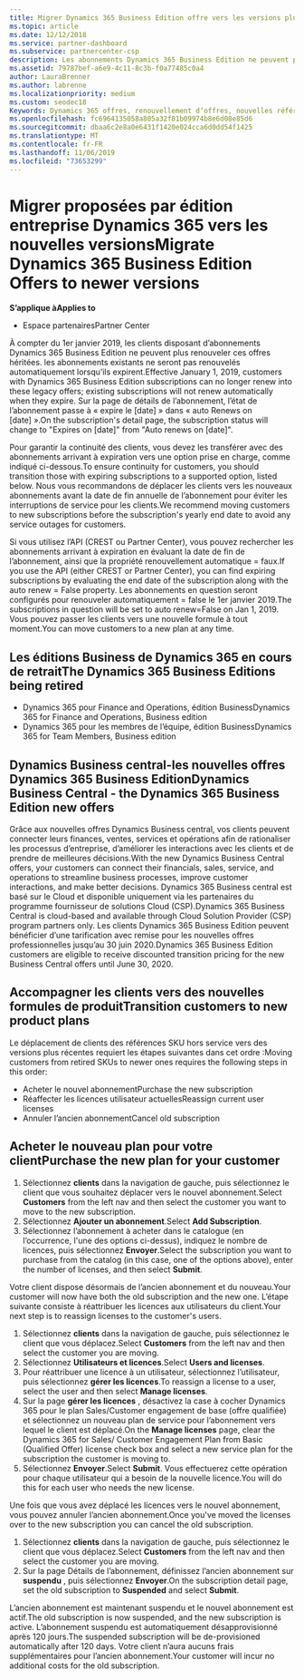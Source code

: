 ```yaml
---
title: Migrer Dynamics 365 Business Edition offre vers les versions plus récentes | Espace partenaires
ms.topic: article
ms.date: 12/12/2018
ms.service: partner-dashboard
ms.subservice: partnercenter-csp
description: Les abonnements Dynamics 365 Business Edition ne peuvent plus être renouvelés.
ms.assetid: 79787bef-a6e9-4c11-8c3b-f0a77485c0a4
author: LauraBrenner
ms.author: labrenne
ms.localizationpriority: medium
ms.custom: seodec18
Keywords: Dynamics 365 offres, renouvellement d’offres, nouvelles références (SKU) Dynamics 365
ms.openlocfilehash: fc6964135058a805a32f81b09974b8e6d08e85d6
ms.sourcegitcommit: dbaa6c2e8a0e6431f1420e024cca6d0dd54f1425
ms.translationtype: MT
ms.contentlocale: fr-FR
ms.lasthandoff: 11/06/2019
ms.locfileid: "73653299"
---
```

# <a name="migrate-dynamics-365-business-edition-offers-to-newer-versions"></a><span data-ttu-id="1c550-104">Migrer proposées par édition entreprise Dynamics 365 vers les nouvelles versions</span><span class="sxs-lookup"><span data-stu-id="1c550-104">Migrate Dynamics 365 Business Edition Offers to newer versions</span></span> 

<span data-ttu-id="1c550-105">**S’applique à**</span><span class="sxs-lookup"><span data-stu-id="1c550-105">**Applies to**</span></span>

- <span data-ttu-id="1c550-106">Espace partenaires</span><span class="sxs-lookup"><span data-stu-id="1c550-106">Partner Center</span></span>

<span data-ttu-id="1c550-107">À compter du 1er janvier 2019, les clients disposant d’abonnements Dynamics 365 Business Edition ne peuvent plus renouveler ces offres héritées. les abonnements existants ne seront pas renouvelés automatiquement lorsqu’ils expirent.</span><span class="sxs-lookup"><span data-stu-id="1c550-107">Effective January 1, 2019, customers with Dynamics 365 Business Edition subscriptions can no longer renew into these legacy offers; existing subscriptions will not renew automatically when they expire.</span></span> <span data-ttu-id="1c550-108">Sur la page de détails de l’abonnement, l’état de l’abonnement passe à « expire le [date] » dans « auto Renews on [date] ».</span><span class="sxs-lookup"><span data-stu-id="1c550-108">On the subscription's detail page, the subscription status will change to "Expires on [date]" from "Auto renews on [date]".</span></span>

<span data-ttu-id="1c550-109">Pour garantir la continuité des clients, vous devez les transférer avec des abonnements arrivant à expiration vers une option prise en charge, comme indiqué ci-dessous.</span><span class="sxs-lookup"><span data-stu-id="1c550-109">To ensure continuity for customers, you should transition those with expiring subscriptions to a supported option, listed below.</span></span> <span data-ttu-id="1c550-110">Nous vous recommandons de déplacer les clients vers les nouveaux abonnements avant la date de fin annuelle de l’abonnement pour éviter les interruptions de service pour les clients.</span><span class="sxs-lookup"><span data-stu-id="1c550-110">We recommend moving customers to new subscriptions before the subscription's yearly end date to avoid any service outages for customers.</span></span>

<span data-ttu-id="1c550-111">Si vous utilisez l’API (CREST ou Partner Center), vous pouvez rechercher les abonnements arrivant à expiration en évaluant la date de fin de l’abonnement, ainsi que la propriété renouvellement automatique = faux.</span><span class="sxs-lookup"><span data-stu-id="1c550-111">If you use the API (either CREST or Partner Center), you can find expiring subscriptions by evaluating the end date of the subscription along with the auto renew = False property.</span></span> <span data-ttu-id="1c550-112">Les abonnements en question seront configurés pour renouveler automatiquement = false le 1er janvier 2019.</span><span class="sxs-lookup"><span data-stu-id="1c550-112">The subscriptions in question will be set to auto renew=False on Jan 1, 2019.</span></span> <span data-ttu-id="1c550-113">Vous pouvez passer les clients vers une nouvelle formule à tout moment.</span><span class="sxs-lookup"><span data-stu-id="1c550-113">You can move customers to a new plan at any time.</span></span> 

## <a name="the-dynamics-365-business-editions-being-retired"></a><span data-ttu-id="1c550-114">Les éditions Business de Dynamics 365 en cours de retrait</span><span class="sxs-lookup"><span data-stu-id="1c550-114">The Dynamics 365 Business Editions being retired</span></span>

- <span data-ttu-id="1c550-115">Dynamics 365 pour Finance and Operations, édition Business</span><span class="sxs-lookup"><span data-stu-id="1c550-115">Dynamics 365 for Finance and Operations, Business edition</span></span>
- <span data-ttu-id="1c550-116">Dynamics 365 pour les membres de l’équipe, édition Business</span><span class="sxs-lookup"><span data-stu-id="1c550-116">Dynamics 365 for Team Members, Business edition</span></span>

## <a name="dynamics-business-central---the-dynamics-365-business-edition-new-offers"></a><span data-ttu-id="1c550-117">Dynamics Business central-les nouvelles offres Dynamics 365 Business Edition</span><span class="sxs-lookup"><span data-stu-id="1c550-117">Dynamics Business Central - the Dynamics 365 Business Edition new offers</span></span>

<span data-ttu-id="1c550-118">Grâce aux nouvelles offres Dynamics Business central, vos clients peuvent connecter leurs finances, ventes, services et opérations afin de rationaliser les processus d’entreprise, d’améliorer les interactions avec les clients et de prendre de meilleures décisions.</span><span class="sxs-lookup"><span data-stu-id="1c550-118">With the new Dynamics Business Central offers, your customers can connect their financials, sales, service, and operations to streamline business processes, improve customer interactions, and make better decisions.</span></span> <span data-ttu-id="1c550-119">Dynamics 365 Business central est basé sur le Cloud et disponible uniquement via les partenaires du programme fournisseur de solutions Cloud (CSP).</span><span class="sxs-lookup"><span data-stu-id="1c550-119">Dynamics 365 Business Central is cloud-based and available through Cloud Solution Provider (CSP) program partners only.</span></span>
<span data-ttu-id="1c550-120">Les clients Dynamics 365 Business Edition peuvent bénéficier d’une tarification avec remise pour les nouvelles offres professionnelles jusqu’au 30 juin 2020.</span><span class="sxs-lookup"><span data-stu-id="1c550-120">Dynamics 365 Business Edition customers are eligible to receive discounted transition pricing for the new Business Central offers until June 30, 2020.</span></span>

## <a name="transition-customers-to-new-product-plans"></a><span data-ttu-id="1c550-121">Accompagner les clients vers des nouvelles formules de produit</span><span class="sxs-lookup"><span data-stu-id="1c550-121">Transition customers to new product plans</span></span>

 <span data-ttu-id="1c550-122">Le déplacement de clients des références SKU hors service vers des versions plus récentes requiert les étapes suivantes dans cet ordre :</span><span class="sxs-lookup"><span data-stu-id="1c550-122">Moving customers from retired SKUs to newer ones requires the following steps in this order:</span></span>

- <span data-ttu-id="1c550-123">Acheter le nouvel abonnement</span><span class="sxs-lookup"><span data-stu-id="1c550-123">Purchase the new subscription</span></span>
- <span data-ttu-id="1c550-124">Réaffecter les licences utilisateur actuelles</span><span class="sxs-lookup"><span data-stu-id="1c550-124">Reassign current user licenses</span></span>
- <span data-ttu-id="1c550-125">Annuler l’ancien abonnement</span><span class="sxs-lookup"><span data-stu-id="1c550-125">Cancel old subscription</span></span>

## <a name="purchase-the-new-plan-for-your-customer"></a><span data-ttu-id="1c550-126">Acheter le nouveau plan pour votre client</span><span class="sxs-lookup"><span data-stu-id="1c550-126">Purchase the new plan for your customer</span></span>

1. <span data-ttu-id="1c550-127">Sélectionnez **clients** dans la navigation de gauche, puis sélectionnez le client que vous souhaitez déplacer vers le nouvel abonnement.</span><span class="sxs-lookup"><span data-stu-id="1c550-127">Select **Customers** from the left nav and then select the customer you want to move to the new subscription.</span></span>
2. <span data-ttu-id="1c550-128">Sélectionnez **Ajouter un abonnement**.</span><span class="sxs-lookup"><span data-stu-id="1c550-128">Select **Add Subscription**.</span></span>
3. <span data-ttu-id="1c550-129">Sélectionnez l’abonnement à acheter dans le catalogue (en l’occurrence, l'une des options ci-dessus), indiquez le nombre de licences, puis sélectionnez **Envoyer**.</span><span class="sxs-lookup"><span data-stu-id="1c550-129">Select the subscription you want to purchase from the catalog (in this case, one of the options above), enter the number of licenses, and then select **Submit**.</span></span> 

<span data-ttu-id="1c550-130">Votre client dispose désormais de l’ancien abonnement et du nouveau.</span><span class="sxs-lookup"><span data-stu-id="1c550-130">Your customer will now have both the old subscription and the new one.</span></span> <span data-ttu-id="1c550-131">L’étape suivante consiste à réattribuer les licences aux utilisateurs du client.</span><span class="sxs-lookup"><span data-stu-id="1c550-131">Your next step is to reassign licenses to the customer's users.</span></span>

1. <span data-ttu-id="1c550-132">Sélectionnez **clients** dans la navigation de gauche, puis sélectionnez le client que vous déplacez.</span><span class="sxs-lookup"><span data-stu-id="1c550-132">Select **Customers** from the left nav and then select the customer you are moving.</span></span>
2. <span data-ttu-id="1c550-133">Sélectionnez **Utilisateurs et licences**.</span><span class="sxs-lookup"><span data-stu-id="1c550-133">Select **Users and licenses**.</span></span>
3. <span data-ttu-id="1c550-134">Pour réattribuer une licence à un utilisateur, sélectionnez l’utilisateur, puis sélectionnez **gérer les licences**.</span><span class="sxs-lookup"><span data-stu-id="1c550-134">To reassign a license to a user, select the user and then select **Manage licenses**.</span></span> 
4. <span data-ttu-id="1c550-135">Sur la page **gérer les licences** , désactivez la case à cocher Dynamics 365 pour le plan Sales/Customer engagement de base (offre qualifiée) et sélectionnez un nouveau plan de service pour l’abonnement vers lequel le client est déplacé.</span><span class="sxs-lookup"><span data-stu-id="1c550-135">On the **Manage licenses** page, clear the Dynamics 365 for Sales/ Customer Engagement Plan from Basic (Qualified Offer) license check box and select a new service plan for the subscription the customer is moving to.</span></span> 
5. <span data-ttu-id="1c550-136">Sélectionnez **Envoyer**.</span><span class="sxs-lookup"><span data-stu-id="1c550-136">Select **Submit**.</span></span> <span data-ttu-id="1c550-137">Vous effectuerez cette opération pour chaque utilisateur qui a besoin de la nouvelle licence.</span><span class="sxs-lookup"><span data-stu-id="1c550-137">You will do this for each user who needs the new license.</span></span> 

<span data-ttu-id="1c550-138">Une fois que vous avez déplacé les licences vers le nouvel abonnement, vous pouvez annuler l’ancien abonnement.</span><span class="sxs-lookup"><span data-stu-id="1c550-138">Once you've moved the licenses over to the new subscription you can cancel the old subscription.</span></span> 

1. <span data-ttu-id="1c550-139">Sélectionnez **clients** dans la navigation de gauche, puis sélectionnez le client que vous déplacez.</span><span class="sxs-lookup"><span data-stu-id="1c550-139">Select **Customers** from the left nav and then select the customer you are moving.</span></span>
2. <span data-ttu-id="1c550-140">Sur la page Détails de l’abonnement, définissez l’ancien abonnement sur **suspendu** , puis sélectionnez **Envoyer**.</span><span class="sxs-lookup"><span data-stu-id="1c550-140">On the subscription detail page, set the old subscription to **Suspended** and select **Submit**.</span></span>

<span data-ttu-id="1c550-141">L’ancien abonnement est maintenant suspendu et le nouvel abonnement est actif.</span><span class="sxs-lookup"><span data-stu-id="1c550-141">The old subscription is now suspended, and the new subscription is active.</span></span> <span data-ttu-id="1c550-142">L’abonnement suspendu est automatiquement désapprovisionné après 120 jours.</span><span class="sxs-lookup"><span data-stu-id="1c550-142">The suspended subscription will be de-provisioned automatically after 120 days.</span></span> <span data-ttu-id="1c550-143">Votre client n’aura aucuns frais supplémentaires pour l’ancien abonnement.</span><span class="sxs-lookup"><span data-stu-id="1c550-143">Your customer will incur no additional costs for the old subscription.</span></span>